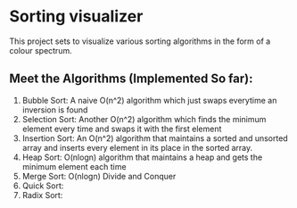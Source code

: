 # Sorting visualizer

This project sets to visualize various sorting algorithms in the form of a colour spectrum.

## Meet the Algorithms (Implemented So far):

1. Bubble Sort: A naive O(n^2) algorithm which just swaps everytime an inversion is found
2. Selection Sort: Another O(n^2) algorithm which finds the minimum element every time and swaps it with the first element
3. Insertion Sort: An O(n^2) algorithm that maintains a sorted and unsorted array and inserts every element in its place in the sorted array.
4. Heap Sort: O(nlogn) algorithm that maintains a heap and gets the minimum element each time
5. Merge Sort: O(nlogn) Divide and Conquer
6. Quick Sort:
7. Radix Sort:
